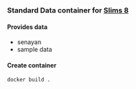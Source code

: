 ### Standard Data container for [Slims 8](https://github.com/amanuDigm/learn-slims8Docker/tree/master/database)

#### Provides data
* senayan
* sample data

#### Create container
```bash
docker build .
```

